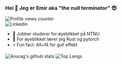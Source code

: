 ### Hei 👋 Jeg er Emir aka "the null terminator" 😎

![Profile views counter](https://komarev.com/ghpvc/?username=emirdero&&style=flat-square)  
![Linkedin](https://img.shields.io/badge/linkedin-%231E77B5.svg?&style=for-the-badge&logo=linkedin&logoColor=white)
- 🔭 Jobber studerer for øyeblikket på NTNU 
- 🌱 For øyeblikket lærer jeg Rust og pytorch
- ⚡ Fun fact: Alt+f4 for gull effekt 

![Anurag's github stats](https://github-readme-stats.vercel.app/api?username=emirdero&theme=dracula&show_icons=true)
![Top Langs](https://github-readme-stats.vercel.app/api/top-langs/?username=emirdero&theme=dracula&layout=compact&card_width=445)

